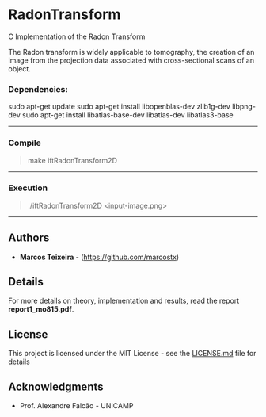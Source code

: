# RadonTransform
C Implementation of the Radon Transform

The Radon transform is widely applicable to tomography, the creation of an image from the projection data associated with cross-sectional scans of an object.

### Dependencies:

sudo apt-get update
sudo apt-get install libopenblas-dev zlib1g-dev libpng-dev
sudo apt-get install libatlas-base-dev libatlas-dev libatlas3-base

---------------------------------------------------------------------

### Compile

> make iftRadonTransform2D

---------------------------------------------------------------------

### Execution

>  ./iftRadonTransform2D <input-image.png>

---------------------------------------------------------------------


## Authors

* **Marcos Teixeira** - (https://github.com/marcostx)

## Details

For more details on theory, implementation and results, read the report  **report1_mo815.pdf**.


## License

This project is licensed under the MIT License - see the [LICENSE.md](LICENSE.md) file for details

## Acknowledgments

* Prof. Alexandre Falcão - UNICAMP
